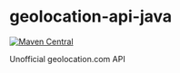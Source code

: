# geolocation-api-java
[![Maven Central](https://maven-badges.herokuapp.com/maven-central/com.harium.api/geolocation/badge.svg)](https://maven-badges.herokuapp.com/maven-central/com.harium.api/geolocation/)

Unofficial geolocation.com API
